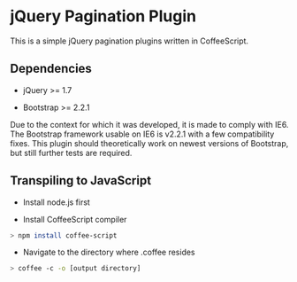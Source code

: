 # jQuery Pagination Plugin

This is a simple jQuery pagination plugins written in CoffeeScript.

## Dependencies

* jQuery >= 1.7

* Bootstrap >= 2.2.1

Due to the context for which it was developed, it is made to comply with IE6. The Bootstrap framework usable on IE6 is v2.2.1 with a few compatibility fixes. This plugin should theoretically work on newest versions of Bootstrap, but still further tests are required.

## Transpiling to JavaScript

* Install node.js first

* Install CoffeeScript compiler
```bash
> npm install coffee-script
```

* Navigate to the directory where .coffee resides
```bash
> coffee -c -o [output directory]
```
